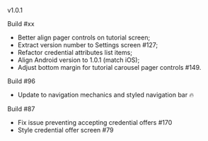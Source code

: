 
v1.0.1

Build #xx

- Better align pager controls on tutorial screen;
- Extract version number to Settings screen #127;
- Refactor credential attributes list items;
- Align Android version to 1.0.1 (match iOS);
- Adjust bottom margin for tutorial carousel pager controls #149.

Build #96

- Update to navigation mechanics and styled navigation bar 🔥

Build #87

- Fix issue preventing accepting credential offers #170
- Style credential offer screen #79